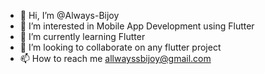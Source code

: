 - 👋 Hi, I’m @Always-Bijoy
- 👀 I’m interested in Mobile App Development using Flutter
- 🌱 I’m currently learning Flutter
- 💞️ I’m looking to collaborate on any flutter project
- 📫 How to reach me allwayssbijoy@gmail.com

<!---
Always-Bijoy/Always-Bijoy is a ✨ special ✨ repository because its `README.md` (this file) appears on your GitHub profile.
You can click the Preview link to take a look at your changes.
--->
